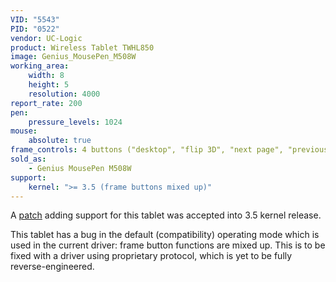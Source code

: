 ```yaml
---
VID: "5543"
PID: "0522"
vendor: UC-Logic
product: Wireless Tablet TWHL850
image: Genius_MousePen_M508W
working_area:
    width: 8
    height: 5
    resolution: 4000
report_rate: 200
pen:
    pressure_levels: 1024
mouse:
    absolute: true
frame_controls: 4 buttons ("desktop", "flip 3D", "next page", "previous page")
sold_as:
    - Genius MousePen M508W
support:
    kernel: ">= 3.5 (frame buttons mixed up)"
---
```

A [patch](http://thread.gmane.org/gmane.linux.kernel.input/25190/focus=25202) adding support for this tablet was accepted into 3.5 kernel release.

This tablet has a bug in the default (compatibility) operating mode which is used in the current driver: frame button functions are mixed up. This is to be fixed with a driver using proprietary protocol, which is yet to be fully reverse-engineered.

